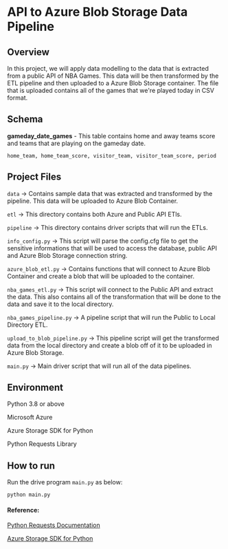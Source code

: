 # API to Azure Blob Storage Data Pipeline

## **Overview**

In this project, we will apply data modelling to the data that is extracted from a public API of NBA Games. This data will be then transformed by the ETL pipeline and then uploaded to a Azure Blob Storage container. The file that is uploaded contains all of the games that we're played today in CSV format.

## Schema

**gameday_date_games** - This table contains home and away teams score and teams that are playing on the gameday date.

```
home_team, home_team_score, visitor_team, visitor_team_score, period
```

## Project Files

```data``` -> Contains sample data that was extracted and transformed by the pipeline. This data will be uploaded to Azure Blob Container.

```etl``` -> This directory contains both Azure and Public API ETls.

```pipeline``` -> This directory contains driver scripts that will run the ETLs.

```info_config.py``` -> This script will parse the config.cfg file to get the sensitive informations that will be used to access the database, public API and Azure Blob Storage connection string.

```azure_blob_etl.py``` -> Contains functions that will connect to Azure Blob Container and create a blob that will be uploaded to the container.

```nba_games_etl.py``` -> This script will connect to the Public API and extract the data. This also contains all of the transformation that will be done to the data and save it to the local directory.

```nba_games_pipeline.py``` -> A pipeline script that will run the Public to Local Directory ETL.

```upload_to_blob_pipeline.py``` -> This pipeline script will get the transformed data from the local directory and create a blob off of it to be uploaded in Azure Blob Storage.

```main.py``` -> Main driver script that will run all of the data pipelines.

## Environment 
Python 3.8 or above

Microsoft Azure

Azure Storage SDK for Python

Python Requests Library


## How to run

Run the drive program ```main.py``` as below:
```
python main.py
``` 

#### Reference: 
[Python Requests Documentation](https://requests.readthedocs.io/en/latest/)

[Azure Storage SDK for Python](https://learn.microsoft.com/en-us/python/api/overview/azure/storage?view=azure-python)

